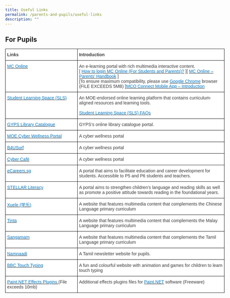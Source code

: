 ```yaml
---
title: Useful Links
permalink: /parents-and-pupils/useful-links
description: ""
---
```

For Pupils
----------

<style type="text/css">
.tg  {border-collapse:collapse;border-spacing:0;margin:0px auto;}
.tg td{border-color:black;border-style:solid;border-width:1px;font-family:Arial, sans-serif;font-size:14px;
  overflow:hidden;padding:10px 5px;word-break:normal;}
.tg th{border-color:black;border-style:solid;border-width:1px;font-family:Arial, sans-serif;font-size:14px;
  font-weight:normal;overflow:hidden;padding:10px 5px;word-break:normal;}
.tg .tg-dox4{background-color:#FFF;color:#3A3A3A;text-align:left;vertical-align:top}
.tg .tg-c1uv{background-color:#FFF;color:#3A3A3A;font-weight:bold;text-align:left;vertical-align:top}
</style>
<table class="tg" style="undefined;table-layout: fixed; width: 700px">
<colgroup>
<col style="width: 230px">
<col style="width: 470px">
</colgroup>
<tbody>
  <tr>
    <td class="tg-c1uv"><span style="font-weight:bold;font-style:inherit">Links</span></td>
    <td class="tg-dox4"><span style="font-weight:inherit;font-style:inherit"> </span><span style="font-weight:bold;font-style:inherit">Introduction</span></td>
  </tr>
  <tr>
    <td class="tg-dox4"><span style="font-weight:inherit;font-style:inherit"> </span><a href="https://www.mconline.sg/"><span style="font-weight:inherit;font-style:inherit;text-decoration:none;color:#0274BE;background-color:transparent">MC Online</span></a></td>
    <td class="tg-dox4"><span style="font-weight:inherit;font-style:inherit"> An e-learning portal with rich multimedia interactive content.</span><br><span style="font-weight:inherit;font-style:inherit">[ </span><a href="MC-Online-Login-Tutorial.pdf" target="_blank" rel="noopener noreferrer"><span style="font-weight:inherit;font-style:inherit;text-decoration:none;color:#0274BE;background-color:transparent">How to login MC Online (For Students and Parents)?</span></a><span style="font-weight:inherit;font-style:italic"> </span><span style="font-weight:inherit;font-style:inherit">][</span> <a href="MC-Online-Parents-Handbook.pdf" target="_blank" rel="noopener noreferrer"><span style="font-weight:inherit;font-style:inherit;text-decoration:none;color:#0274BE;background-color:transparent">MC Online – Parents’ Handbook</span></a> <span style="font-weight:inherit;font-style:inherit">]</span><br><span style="font-weight:inherit;font-style:inherit">[To ensure maximum compatibility, please use</span> <a href="https://www.google.com/intl/en/chrome/browser/" target="_blank" rel="noopener noreferrer"><span style="font-weight:inherit;font-style:inherit;text-decoration:none;color:#0274BE;background-color:transparent">Google Chrome</span></a> <span style="font-weight:inherit;font-style:inherit">browser (FILE EXCEEDS 5MB) ]</span><a href="(LINKPDFHERE)" target="_blank" rel="noopener noreferrer"><span style="font-weight:inherit;font-style:inherit;text-decoration:none;color:#0274BE;background-color:transparent">MCO Connect Mobile App – Introduction</span></a></td>
  </tr>
  <tr>
    <td class="tg-dox4"><span style="font-weight:inherit;font-style:inherit"> </span><a href="https://vle.learning.moe.edu.sg/login"><span style="font-weight:inherit;font-style:inherit;text-decoration:none;color:#0274BE;background-color:transparent">Student Learning Space (SLS)</span></a></td>
    <td class="tg-dox4"><span style="font-weight:inherit;font-style:inherit"> An MOE-endorsed online learning platform that contains curriculum-aligned resources and learning tools.</span><br><br><a href="/student-learning-space-faqs"><span style="font-weight:inherit;font-style:inherit;text-decoration:none;color:#0274BE;background-color:transparent">Student Learning Space (SLS) FAQs</span></a></td>
  </tr>
  <tr>
    <td class="tg-dox4"><span style="font-weight:inherit;font-style:inherit"> </span><a href="https://schoolibrary.moe.edu.sg/guangyangpri/cgi-bin/spydus.exe/MSGTRN/WPAC/HOME"><span style="font-weight:inherit;font-style:inherit;text-decoration:none;color:#0274BE;background-color:transparent">GYPS Library Catalogue</span></a></td>
    <td class="tg-dox4"><span style="font-weight:inherit;font-style:inherit"> GYPS’s online library catalogue portal.</span></td>
  </tr>
  <tr>
    <td class="tg-dox4"><span style="font-weight:inherit;font-style:inherit"> </span><a href="https://ictconnection.moe.edu.sg/cyber-wellness/cyber-wellness-101"><span style="font-weight:inherit;font-style:inherit;text-decoration:none;color:#0274BE;background-color:transparent">MOE Cyber Wellness Portal</span></a></td>
    <td class="tg-dox4"><span style="font-weight:inherit;font-style:inherit"> A cyber wellness portal</span></td>
  </tr>
  <tr>
    <td class="tg-dox4"><span style="font-weight:inherit;font-style:inherit"> </span><a href="https://www.b4usurf.org/index.php?page=youths"><span style="font-weight:inherit;font-style:inherit;text-decoration:none;color:#0274BE;background-color:transparent">B4USurf</span></a></td>
    <td class="tg-dox4"><span style="font-weight:inherit;font-style:inherit"> A cyber wellness portal</span></td>
  </tr>
  <tr>
    <td class="tg-dox4"><span style="font-weight:inherit;font-style:inherit"> </span><a href="https://www.thinkuknow.co.uk/8_10/cybercafe/"><span style="font-weight:inherit;font-style:inherit;text-decoration:none;color:#0274BE;background-color:transparent">Cyber Café</span></a></td>
    <td class="tg-dox4"><span style="font-weight:inherit;font-style:inherit"> A cyber wellness portal</span></td>
  </tr>
  <tr>
    <td class="tg-dox4"><span style="font-weight:inherit;font-style:inherit"> </span><a href="https://ecareers.sg/"><span style="font-weight:inherit;font-style:inherit;text-decoration:none;color:#0274BE;background-color:transparent">eCareers.sg</span></a></td>
    <td class="tg-dox4"><span style="font-weight:inherit;font-style:inherit"> A portal that aims to facilitate education and career development for students. Accessible to P5 and P6 students and teachers.</span></td>
  </tr>
  <tr>
    <td class="tg-dox4"><span style="font-weight:inherit;font-style:inherit"> </span><a href="https://www.stellarliteracy.sg/"><span style="font-weight:inherit;font-style:inherit;text-decoration:none;color:#0274BE;background-color:transparent">STELLAR Literacy</span></a></td>
    <td class="tg-dox4"><span style="font-weight:inherit;font-style:inherit"> A portal aims to strengthen children’s language and reading skills as well as promote a positive attitude towards reading in the foundational years.</span></td>
  </tr>
  <tr>
    <td class="tg-dox4"><span style="font-weight:inherit;font-style:inherit"> </span><a href="https://xuele.moe.edu.sg/"><span style="font-weight:inherit;font-style:inherit;text-decoration:none;color:#0274BE;background-color:transparent">Xuele (学乐)</span></a></td>
    <td class="tg-dox4"><span style="font-weight:inherit;font-style:inherit"> A website that features multimedia content that complements the Chinese Language primary curriculum</span></td>
  </tr>
  <tr>
    <td class="tg-dox4"><span style="font-weight:inherit;font-style:inherit"> </span><a href="https://tinta.moe.edu.sg/"><span style="font-weight:inherit;font-style:inherit;text-decoration:none;color:#0274BE;background-color:transparent">Tinta</span></a></td>
    <td class="tg-dox4"><span style="font-weight:inherit;font-style:inherit"> A website that features multimedia content that complements the Malay Language primary curriculum</span></td>
  </tr>
  <tr>
    <td class="tg-dox4"><span style="font-weight:inherit;font-style:inherit"> </span><a href="https://sangamam.moe.edu.sg/"><span style="font-weight:inherit;font-style:inherit;text-decoration:none;color:#0274BE;background-color:transparent">Sangamam</span></a></td>
    <td class="tg-dox4"><span style="font-weight:inherit;font-style:inherit"> A website that features multimedia content that complements the Tamil Language primary curriculum</span></td>
  </tr>
  <tr>
    <td class="tg-dox4"><span style="font-weight:inherit;font-style:inherit"> </span><a href="https://namnaadi.edumall.sg/"><span style="font-weight:inherit;font-style:inherit;text-decoration:none;color:#0274BE;background-color:transparent">Namnaadi</span></a></td>
    <td class="tg-dox4"><span style="font-weight:inherit;font-style:inherit"> A Tamil newsletter website for pupils.</span></td>
  </tr>
  <tr>
    <td class="tg-dox4"><span style="font-weight:inherit;font-style:inherit"> </span><a href="https://www.bbc.co.uk/schools/typing/"><span style="font-weight:inherit;font-style:inherit;text-decoration:none;color:#0274BE;background-color:transparent">BBC Touch Typing</span></a></td>
    <td class="tg-dox4"><span style="font-weight:inherit;font-style:inherit"> A fun and colourful website with animation and games for children to learn touch typing</span></td>
  </tr>
  <tr>
    <td class="tg-dox4"><span style="font-weight:inherit;font-style:inherit"> </span><a href="ZIPFILE LINK HERE"><span style="font-weight:inherit;font-style:inherit;text-decoration:none;color:#0274BE;background-color:transparent">Paint.NET Effects Plugins </span></a>(File exceeds 10mb)</td>
    <td class="tg-dox4"><span style="font-weight:inherit;font-style:inherit"> Additional effects plugins files for</span> <a href="https://www.getpaint.net/"><span style="font-weight:inherit;font-style:inherit;text-decoration:none;color:#0274BE;background-color:transparent">Paint.NET</span></a> <span style="font-weight:inherit;font-style:inherit">software (Freeware)</span></td>
  </tr>
</tbody>
</table>